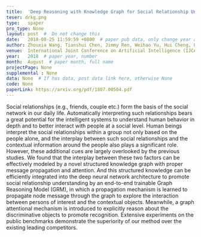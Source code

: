 ```yaml
---
title:  'Deep Reasoning with Knowledge Graph for Social Relationship Understanding'  #  Paper title, covered by ''
teser: drkg.png
type:   spaper
pro_type: None
layout: post  #  Do not change this
date:   2018-08-25 11:59:59 +0800  # paper pub data, only change year and month according to this format
author: Zhouxia Wang, Tianshui Chen, Jimmy Ren, Weihao Yu, Hui Cheng, Liang Lin  # authors information
venue:  International Joint Conference on Artificial Intelligence (IJCAI), 2018  # Where it be, ICCV and CVPR remove IEEE Conference on,
year:   2018  # paper year, number
month:  August  # paper month, full name
projectPage: None
supplemental : None
data: None  # If has data, post data link here, otherwise None
code: None
paperLink: https://arxiv.org/pdf/1807.00504.pdf
---
```


Social relationships (e.g., friends, couple etc.) form the basis of the social network in our daily life. Automatically interpreting such relationships bears a great potential for the intelligent systems to understand human behavior in depth and to better interact with people at a social level. Human beings interpret the social relationships within a group not only based on the people alone, and the interplay between such social relationships and the contextual information around the people also plays a significant role. However, these additional cues are largely overlooked by the previous studies. We found that the interplay between these two factors can be effectively modeled by a novel structured knowledge graph with proper message propagation and attention. And this structured knowledge can be efficiently integrated into the deep neural network architecture to promote social relationship understanding by an end-to-end trainable Graph Reasoning Model (GRM), in which a propagation mechanism is learned to propagate node message through the graph to explore the interaction between persons of interest and the contextual objects. Meanwhile, a graph attentional mechanism is introduced to explicitly reason about the discriminative objects to promote recognition. Extensive experiments on the public benchmarks demonstrate the superiority of our method over the existing leading competitors.


